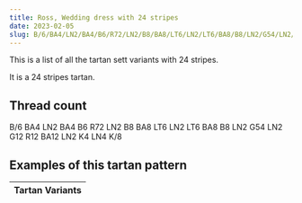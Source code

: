 ```yaml
---
title: Ross, Wedding dress with 24 stripes
date: 2023-02-05
slug: B/6/BA4/LN2/BA4/B6/R72/LN2/B8/BA8/LT6/LN2/LT6/BA8/B8/LN2/G54/LN2/G12/R12/BA12/LN2/K4/LN4/K/8
---
```

This is a list of all the tartan sett variants with 24 stripes.

It is a 24 stripes tartan.


## Thread count
B/6 BA4 LN2 BA4 B6 R72 LN2 B8 BA8 LT6 LN2 LT6 BA8 B8 LN2 G54 LN2 G12 R12 BA12 LN2 K4 LN4 K/8

## Examples of this tartan pattern

| Tartan Variants |
|---------------|
